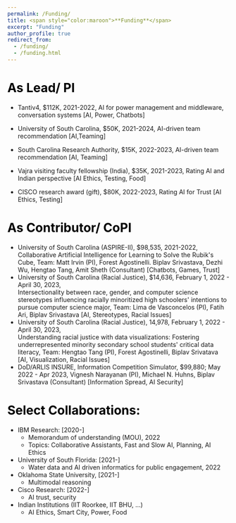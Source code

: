 ```yaml
---
permalink: /Funding/
title: <span style="color:maroon">**Funding**</span>
excerpt: "Funding"
author_profile: true
redirect_from: 
  - /funding/
  - /funding.html
---
```


<span style="color:black">**As Lead/  PI**</span>
======

* Tantiv4, $112K, 2021-2022, AI for power management and middleware, conversation systems [<span style="color:light green">AI</span>, <span style="color:light blue">Power</span>, <span style="color:light yellow">Chatbots</span>]

* University of South Carolina, $50K, 2021-2024, AI-driven team recommendation [<span style="color:light green">AI</span>,<span style="color:light orange">Teaming</span>]

* South Carolina Research Authority, $15K, 2022-2023, AI-driven team recommendation [<span style="color:light green">AI</span>, <span style="color:light orange">Teaming</span>]

* Vajra visiting faculty fellowship (India), $35K, 2021-2023, Rating AI and Indian perspective
       [<span style="color:light violet">AI Ethics</span>, <span style="color: light red">Testing</span>, Food]

* CISCO research award (gift), $80K, 2022-2023, Rating AI for Trust [<span style="color:light violet">AI Ethics</span>, <span style="color: light red">Testing</span>]

<span style="color:black">**As Contributor/ CoPI**</span>
======

* University of South Carolina (ASPIRE-II), $98,535, 2021-2022, Collaborative Artificial Intelligence 
       for Learning to Solve the Rubik's Cube, Team: Matt Irvin (PI), Forest Agostinelli. Biplav Srivastava, 
       Dezhi Wu, Hengtao Tang, Amit Sheth (Consultant) [<span style="color:light yellow">Chatbots</span>, Games, Trust]
* University of South Carolina (Racial Justice), $14,636, February 1, 2022 - April 30, 2023,    
       Intersectionality between race, gender, and computer science stereotypes influencing racially
       minoritized high schoolers' intentions to pursue computer science major, Team: Lima de Vasconcelos (PI),
       Fatih Ari,  Biplav Srivastava  [<span style="color:light green">AI</span>, Stereotypes, Racial Issues]
* University of South Carolina (Racial Justice), 14,978, February 1, 2022 - April 30, 2023,  
       Understanding racial justice with data visualizations: Fostering underrepresented minority 
       secondary school students' critical data literacy, Team: Hengtao Tang (PI), Forest Agostinelli, 
       Biplav Srivatava [<span style="color:light green">AI</span>, Visualization, Racial Issues]
* DoD/ARLIS INSURE, Information Competition Simulator, $99,880; May 2022 - Apr 2023, 
       Vignesh Narayanan (PI), Michael N. Huhns, Biplav Srivastava (Consultant) [Information Spread, 
       AI Security]

<span style="color:black">**Select Collaborations:**</span>
======

  * IBM Research: [2020-]
      - Memorandum of understanding (MOU), 2022 
      - Topics: Collaborative Assistants, Fast and Slow AI, Planning, <span style="color:light violet">AI Ethics</span>
  * University of South Florida: [2021-]
      - Water data and AI driven informatics for public engagement, 2022
  * Oklahoma State University, [2021-]
      - Multimodal reasoning
  * Cisco Research:  [2022-]
      - AI trust, security
  * Indian Institutions (IIT Roorkee, IIT BHU, ...)
      - <span style="color:light violet">AI Ethics</span>, Smart City, <span style="color:light blue">Power</span>, Food 
